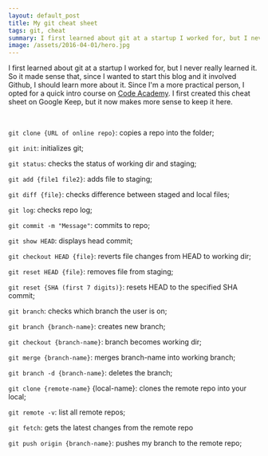 ```yaml
---
layout: default_post
title: My git cheat sheet
tags: git, cheat
summary: I first learned about git at a startup I worked for, but I never really learned it. So it made sense that, since I wanted to start this blog and it involved Github, I should learn more about it.
image: /assets/2016-04-01/hero.jpg
---
```


I first learned about git at a startup I worked for, but I never really learned it. So it made sense that, since I wanted to start this blog and it involved Github, I should learn more about it. Since I'm a more practical person, I opted for a quick intro course on <a href="https://www.codecademy.com/learn/learn-git" target="_blank">Code Academy</a>. I first created this cheat sheet on Google Keep, but it now makes more sense to keep it here.

<br/>

`git clone {URL of online repo}`: copies a repo into the folder;

`git init`: initializes git;

`git status`: checks the status of working dir and staging;

`git add {file1 file2}`: adds file to staging;

`git diff {file}`: checks difference between staged and local files;

`git log`: checks repo log;

`git commit -m "Message"`: commits to repo;

`git show HEAD`: displays head commit;

`git checkout HEAD {file}`: reverts file changes from HEAD to working dir;

`git reset HEAD {file}`: removes file from staging;

`git reset {SHA (first 7 digits)}`: resets HEAD to the specified SHA commit;

`git branch`: checks which branch the user is on;

`git branch {branch-name}`: creates new branch;

`git checkout {branch-name}`: branch becomes working dir;

`git merge {branch-name}`: merges branch-name into working branch;

`git branch -d {branch-name}`: deletes the branch;

`git clone {remote-name}` {local-name}: clones the remote repo into your local;

`git remote -v`: list all remote repos;

`git fetch`: gets the latest changes from the remote repo

`git push origin {branch-name}`: pushes my branch to the remote repo;
